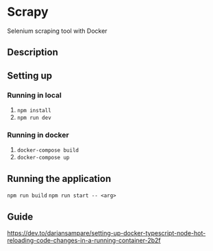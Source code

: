 # Scrapy
Selenium scraping tool with Docker

## Description


## Setting up
### Running in local
1. `npm install`
2. `npm run dev`

### Running in docker
1. `docker-compose build`
2. `docker-compose up`

## Running the application
`npm run build`
`npm run start -- <arg>`


## Guide
https://dev.to/dariansampare/setting-up-docker-typescript-node-hot-reloading-code-changes-in-a-running-container-2b2f


